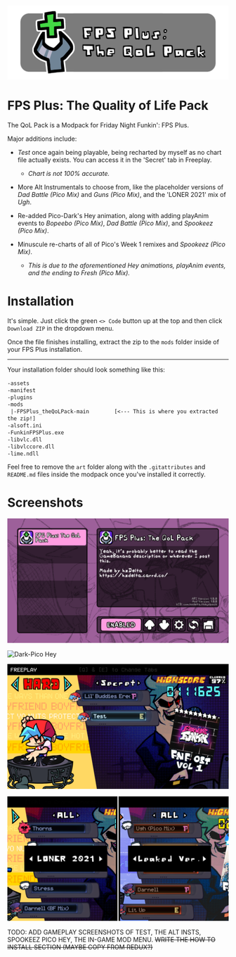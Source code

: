 ![The QoL Pack Banner](/art/banner.png)

# FPS Plus: The Quality of Life Pack
The QoL Pack is a Modpack for Friday Night Funkin': FPS Plus.

Major additions include:
- *Test* once again being playable, being recharted by myself as no chart file actually exists. You can access it in the 'Secret' tab in Freeplay.

  - *Chart is not 100% accurate.*

- More Alt Instrumentals to choose from, like the placeholder versions of *Dad Battle (Pico Mix)* and *Guns (Pico Mix)*, and the 'LONER 2021' mix of *Ugh*.

- Re-added Pico-Dark's Hey animation, along with adding playAnim events to *Bopeebo (Pico Mix)*, *Dad Battle (Pico Mix)*, and *Spookeez (Pico Mix)*.

- Minuscule re-charts of all of Pico's Week 1 remixes and *Spookeez (Pico Mix)*.

  - *This is due to the aforementioned Hey animations, playAnim events, and the ending to Fresh (Pico Mix).*
 
# Installation

It's simple. Just click the green `<> Code` button up at the top and then click `Download ZIP` in the dropdown menu.

Once the file finishes installing, extract the zip to the `mods` folder inside of your FPS Plus installation.

---

Your installation folder should look something like this:

```
-assets
-manifest
-plugins
-mods
 |-FPSPlus_theQoLPack-main        [<--- This is where you extracted the zip!]
-alsoft.ini
-FunkinFPSPlus.exe
-libvlc.dll
-libvlccore.dll
-lime.ndll
```

Feel free to remove the `art` folder along with the `.gitattributes` and `README.md` files inside the modpack once you've installed it correctly.

# Screenshots

![Mod Menu](/art/screenshots/modMenu.png)

![Dark-Pico Hey](/art/screenshots/darkPicoHey.png)

![Test](/art/screenshots/testFreeplay.png)

![Alternate Instrumentals](/art/screenshots/altInsts.png)

TODO: ADD GAMEPLAY SCREENSHOTS OF TEST, THE ALT INSTS, SPOOKEEZ PICO HEY, THE IN-GAME MOD MENU. ~~WRITE THE HOW TO INSTALL SECTION (MAYBE COPY FROM REDUX?)~~
